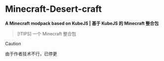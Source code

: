 # Minecraft-Desert-craft

**A Minecraft modpack based on KubeJS | 基于 KubeJS 的 Minecraft 整合包**

> [!TIPS]
> 一个 Minecraft 整合包

> [!CAUTION]
> 由于作者技术不行，已停更
